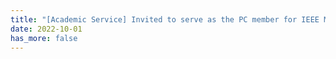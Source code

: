 ```yaml
---
title: "[Academic Service] Invited to serve as the PC member for IEEE MetaCom 2023, a fresh venue on Metaverse and Web3.0. Welcome your contributions."
date: 2022-10-01
has_more: false
---
```

